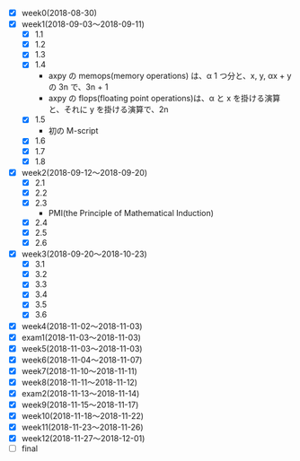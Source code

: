 - [x] week0(2018-08-30)
- [x] week1(2018-09-03〜2018-09-11)
  - [x] 1.1
  - [x] 1.2
  - [x] 1.3
  - [x] 1.4
    - axpy の memops(memory operations) は、α 1 つ分と、x, y, αx + y の 3n で、3n + 1
    - axpy の flops(floating point operations)は、α と x を掛ける演算と、それに y を掛ける演算で、2n
  - [x] 1.5
    - 初の M-script
  - [x] 1.6
  - [x] 1.7
  - [x] 1.8
- [x] week2(2018-09-12〜2018-09-20)
  - [x] 2.1
  - [x] 2.2
  - [x] 2.3
    - PMI(the Principle of Mathematical Induction)
  - [x] 2.4
  - [x] 2.5
  - [x] 2.6
- [x] week3(2018-09-20〜2018-10-23)
  - [x] 3.1
  - [x] 3.2
  - [x] 3.3
  - [x] 3.4
  - [x] 3.5
  - [x] 3.6
- [x] week4(2018-11-02〜2018-11-03)
- [x] exam1(2018-11-03〜2018-11-03)
- [x] week5(2018-11-03〜2018-11-03)
- [x] week6(2018-11-04〜2018-11-07)
- [x] week7(2018-11-10〜2018-11-11)
- [x] week8(2018-11-11〜2018-11-12)
- [x] exam2(2018-11-13〜2018-11-14)
- [x] week9(2018-11-15〜2018-11-17)
- [x] week10(2018-11-18〜2018-11-22)
- [x] week11(2018-11-23〜2018-11-26)
- [x] week12(2018-11-27〜2018-12-01)
- [ ] final
